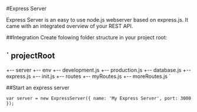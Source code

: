 #Express Server

Express Server is an easy to use node.js webserver based on express.js. It came with an integrated overview of your REST API. 

##Integration
Create folowing folder structure in your project root:

`
projectRoot
--------------------------
+-- server
	+-- env
		+-- development.js
		+-- production.js
	+-- database.js
	+-- express.js
	+-- init.js
+-- routes
	+-- myRoutes.js
	+-- moreRoutes.js
`

##Start an express server

`
var server = new ExpressServer({
	name: 'My Express Server',
	port: 3000
});
`